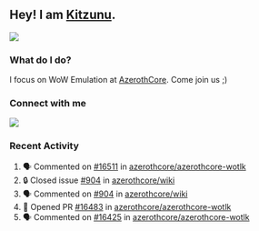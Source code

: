 ## Hey! I am [Kitzunu](https://Github.com/Kitzunu).

<!--<a href="https://github-readme-stats.kitzunu.vercel.app/api?username=Kitzunu&show_icons=true&theme=dark">
  <img align="center" src="https://github-readme-stats.kitzunu.vercel.app/api?username=Kitzunu&show_icons=true&theme=dark" />
</a>-->
<a href="https://github-readme-stats.kitzunu.vercel.app/api?username=Kitzunu&show_icons=true&theme=dark">
  <img align="center" src="https://github-readme-stats.vercel.app/api/top-langs/?username=Kitzunu&layout=compact&theme=dark" />
</a>

### What do I do?

I focus on WoW Emulation at [AzerothCore](https://Github.com/AzerothCore). Come join us ;)

### Connect with me
[![](https://img.shields.io/badge/AzerothCore%20Discord-Connect%20with%20me!-green)](https://discord.com/invite/gkt4y2x)

### Recent Activity

<!--START_SECTION:activity-->
1. 🗣 Commented on [#16511](https://github.com/azerothcore/azerothcore-wotlk/issues/16511) in [azerothcore/azerothcore-wotlk](https://github.com/azerothcore/azerothcore-wotlk)
2. 🔒 Closed issue [#904](https://github.com/azerothcore/wiki/issues/904) in [azerothcore/wiki](https://github.com/azerothcore/wiki)
3. 🗣 Commented on [#904](https://github.com/azerothcore/wiki/issues/904) in [azerothcore/wiki](https://github.com/azerothcore/wiki)
4. 💪 Opened PR [#16483](https://github.com/azerothcore/azerothcore-wotlk/pull/16483) in [azerothcore/azerothcore-wotlk](https://github.com/azerothcore/azerothcore-wotlk)
5. 🗣 Commented on [#16425](https://github.com/azerothcore/azerothcore-wotlk/issues/16425) in [azerothcore/azerothcore-wotlk](https://github.com/azerothcore/azerothcore-wotlk)
<!--END_SECTION:activity-->
